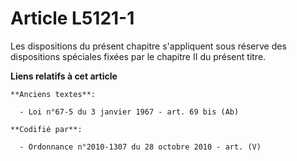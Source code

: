 # Article L5121-1

Les dispositions du présent chapitre s'appliquent sous réserve des dispositions spéciales fixées par le chapitre II du
présent titre.

**Liens relatifs à cet article**

	**Anciens textes**:

	  - Loi n°67-5 du 3 janvier 1967 - art. 69 bis (Ab)

	**Codifié par**:

	  - Ordonnance n°2010-1307 du 28 octobre 2010 - art. (V)

